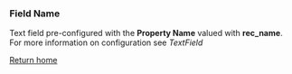 ### Field Name
Text field pre-configured with the **Property Name** valued with **rec_name**. For more information on configuration see *TextField*

[Return home](../../index.md)
